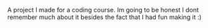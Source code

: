 A project I made for a coding course. Im going to be honest I dont remember much about it besides the fact that I had fun making it :)
